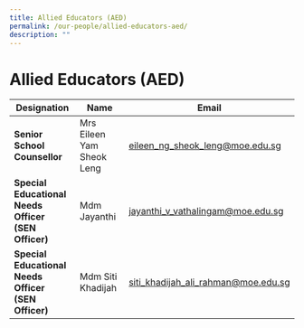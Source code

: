 ```yaml
---
title: Allied Educators (AED)
permalink: /our-people/allied-educators-aed/
description: ""
---
```

# Allied Educators (AED)

<table>
<thead>
  <tr>
    <th>Designation</th>
    <th>Name</th>
    <th>Email</th>
  </tr>
</thead>
<tbody>
  <tr>
    <td><b>Senior School Counsellor</b></td>
    <td>Mrs Eileen Yam Sheok Leng</td>
    <td><a href="mailto:eileen_ng_sheok_leng@moe.edu.sg">eileen_ng_sheok_leng@moe.edu.sg</a></td>
  </tr>
  <tr>
    <td><b>Special Educational Needs Officer <br>(SEN Officer)</b></td>
    <td>Mdm Jayanthi</td>
    <td><a href="mailto:jayanthi_v_vathalingam@moe.edu.sg">jayanthi_v_vathalingam@moe.edu.sg</a></td>
  </tr>
  <tr>
    <td><b>Special Educational Needs Officer<br>(SEN Officer)</b></td>
    <td>Mdm Siti Khadijah</td>
    <td><a href="mailto:siti_khadijah_ali_rahman@moe.edu.sg">siti_khadijah_ali_rahman@moe.edu.sg</a></td>
  </tr>
</tbody>
</table>